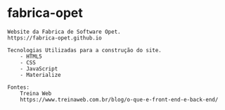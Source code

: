 # fabrica-opet

    Website da Fabrica de Software Opet. 
    https://fabrica-opet.github.io

    Tecnologias Utilizadas para a construção do site.
        - HTML5
        - CSS
        - JavaScript
        - Materialize

    Fontes:
        Treina Web
        https://www.treinaweb.com.br/blog/o-que-e-front-end-e-back-end/
